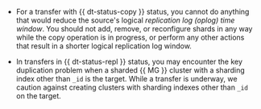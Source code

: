* For a transfer with {{ dt-status-copy }} status, you cannot do anything that would reduce the source's logical _replication log (oplog) time window_. You should not add, remove, or reconfigure shards in any way while the copy operation is in progress, or perform any other actions that result in a shorter logical replication log window.

* In transfers in {{ dt-status-repl }} status, you may encounter the key duplication problem when a sharded {{ MG }} cluster with a sharding index other than `_id` is the target. While a transfer is underway, we caution against creating clusters with sharding indexes other than `_id` on the target.
